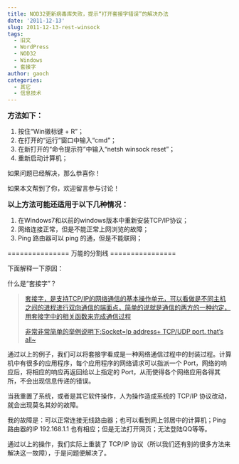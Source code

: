 ```yaml
---
title: NOD32更新病毒库失败，提示“打开套接字错误”的解决办法
date: '2011-12-13'
slug: 2011-12-13-rest-winsock
tags:
  - 旧文
  - WordPress
  - NOD32
  - Windows
  - 套接字
author: gaoch
categories:
  - 其它
  - 信息技术
---
```



**<span style="font-size: medium;">方法如下：</span>**

1.  按住“Win徽标键 + R”；
2.  在打开的“运行”窗口中输入“cmd”；
3.  在新打开的“命令提示符”中输入“netsh winsock reset”；
4.  重新启动计算机；

如果问题已经解决，那么恭喜你！

如果本文帮到了你，欢迎留言参与讨论！

<span
style="font-size: medium;">**以上方法可能还适用于以下几种情况：**</span>

1.  在Windows7和以前的windows版本中重新安装TCP/IP协议；
2.  网络连接正常，但是不能正常上网浏览的故障；
3.  Ping 路由器可以 ping 的通，但是不能联网；

=============== 万能的分割线 ================

下面解释一下原因：

什么是“套接字”？

> [套接字，是支持TCP/IP的网络通信的基本操作单元，可以看做是不同主机之间的进程进行双向通信的端面点，简单的说就是通信的两方的一种约定，用套接字中的相关函数来完成通信过程](http://baike.baidu.com/view/538713.htm#2)
>
> [非常非常简单的举例说明下:Socket=Ip address+ TCP/UDP port. that’s
> all\~](http://baike.baidu.com/view/538713.htm#2)

通过以上的例子，我们可以将套接字看成是一种网络通信过程中的封装过程。计算机中有很多的应用程序，每个应用程序的网络请求可以指派一个
Port，网络的响应后，将相应的响应再返回给以上指定的
Port，从而使得各个网络应用各得其所，不会出现信息传递的错误。

当我重置了系统，或者是其它软件操作，人为操作造成系统的 TCP/IP
协议改动，就会出现莫名其妙的故障。

我的故障是：可以正常连接无线路由器；也可以看到网上邻居中的计算机；Ping
路由器的IP 192.168.1.1 也有相应；但是无法打开网页；无法登陆QQ等等。

通过以上的操作，我们实际上重装了 TCP/IP
协议（所以我们还有别的很多方法来解决这一故障），于是问题便解决了。

